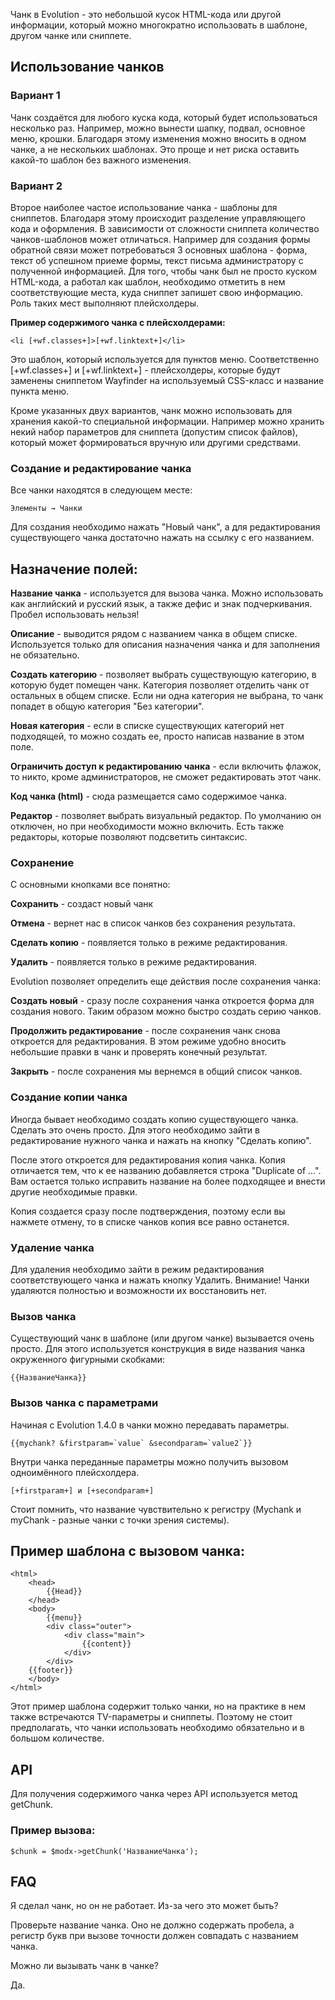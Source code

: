Чанк в Evolution - это небольшой кусок HTML-кода или другой информации, который можно многократно использовать в шаблоне, другом чанке или сниппете.

## Использование чанков

### Вариант 1
Чанк создаётся для любого куска кода, который будет использоваться несколько раз.
Например, можно вынести шапку, подвал, основное меню, крошки. Благодаря этому изменения можно вносить в одном чанке, а не нескольких шаблонах. Это проще и нет риска оставить какой-то шаблон без важного изменения.
### Вариант 2
Второе наиболее частое использование чанка - шаблоны для сниппетов.
Благодаря этому происходит разделение управляющего кода и оформления. В зависимости от сложности сниппета количество чанков-шаблонов может отличаться. 
Например для создания формы обратной связи может потребоваться 3 основных шаблона - форма, текст об успешном приеме формы, текст письма администратору с полученной информацией. Для того, чтобы чанк был не просто куском HTML-кода, а работал как шаблон, необходимо отметить в нем соответствующие места, куда сниппет запишет свою информацию. Роль таких мест выполняют плейсхолдеры.

**Пример содержимого чанка с плейсхолдерами:**
```
<li [+wf.classes+]>[+wf.linktext+]</li>
```
Это шаблон, который используется для пунктов меню. Соответственно [+wf.classes+] и [+wf.linktext+] - плейсхолдеры, которые будут заменены сниппетом Wayfinder на используемый CSS-класс и название пункта меню.

Кроме указанных двух вариантов, чанк можно использовать для хранения какой-то специальной информации. Например можно хранить некий набор параметров для сниппета (допустим список файлов), который может формироваться вручную или другими средствами.

### Создание и редактирование чанка ###

Все чанки находятся в следующем месте:
```
Элементы → Чанки
```
Для создания необходимо нажать "Новый чанк", а для редактирования существующего чанка достаточно нажать на ссылку с его названием.

## Назначение полей: ##

**Название чанка** - используется для вызова чанка. Можно использовать как английский и русский язык, а также дефис и знак подчеркивания. Пробел использовать нельзя!

**Описание** - выводится рядом с названием чанка в общем списке. Используется только для описания назначения чанка и для заполнения не обязательно.

**Создать категорию** - позволяет выбрать существующую категорию, в которую будет помещен чанк. Категория позволяет отделить чанк от остальных в общем списке. Если ни одна категория не выбрана, то чанк попадет в общую категория "Без категории".

**Новая категория** - если в списке существующих категорий нет подходящей, то можно создать ее, просто написав название в этом поле.

**Ограничить доступ к редактированию чанка** - если включить флажок, то никто, кроме администраторов, не сможет редактировать этот чанк.

**Код чанка (html)** - сюда размещается само содержимое чанка.

**Редактор** - позволяет выбрать визуальный редактор. По умолчанию он отключен, но при необходимости можно включить. Есть также редакторы, которые позволяют подсветить синтаксис.

### Сохранение ###

С основными кнопками все понятно:

**Сохранить** - создаст новый чанк

**Отмена** - вернет нас в список чанков без сохранения результата.

**Сделать копию** - появляется только в режиме редактирования.

**Удалить** - появляется только в режиме редактирования.

Evolution позволяет определить еще действия после сохранения чанка:

**Создать новый** - сразу после сохранения чанка откроется форма для создания нового. Таким образом можно быстро создать серию чанков.

**Продолжить редактирование** - после сохранения чанк снова откроется для редактирования. В этом режиме удобно вносить небольшие правки в чанк и проверять конечный результат.

**Закрыть** - после сохранения мы вернемся в общий список чанков.

### Создание копии чанка ###

Иногда бывает необходимо создать копию существующего чанка. Сделать это очень просто. Для этого необходимо зайти в редактирование нужного чанка и нажать на кнопку "Сделать копию".

После этого откроется для редактирования копия чанка. Копия отличается тем, что к ее названию добавляется строка "Duplicate of ...". Вам остается только исправить название на более подходящее и внести другие необходимые правки.

Копия создается сразу после подтверждения, поэтому если вы нажмете отмену, то в списке чанков копия все равно останется.

### Удаление чанка

Для удаления необходимо зайти в режим редактирования соответствующего чанка и нажать кнопку Удалить.
Внимание! Чанки удаляются полностью и возможности их восстановить нет.

### Вызов чанка

Существующий чанк в шаблоне (или другом чанке) вызывается очень просто. Для этого используется конструкция в виде названия чанка окруженного фигурными скобками:
```
{{НазваниеЧанка}}
```
### Вызов чанка с параметрами

Начиная с Evolution 1.4.0 в чанки можно передавать параметры.
```
{{mychank? &firstparam=`value` &secondparam=`value2`}}
```
Внутри чанка переданные параметры можно получить вызовом одноимённого плейсхолдера.
```
[+firstparam+] и [+secondparam+]
```

Стоит помнить, что название чувствительно к регистру (Mychank и myChank - разные чанки с точки зрения системы).

## Пример шаблона с вызовом чанка: ##
```
<html>
    <head>
        {{Head}}
    </head>
    <body>
        {{menu}}
        <div class="outer">
            <div class="main">
                {{content}}
            </div>
        </div>
    {{footer}}
    </body>
</html>
```
Этот пример шаблона содержит только чанки, но на практике в нем также встречаются TV-параметры и сниппеты. Поэтому не стоит предполагать, что чанки использовать необходимо обязательно и в большом количестве.

## API ##
Для получения содержимого чанка через API используется метод getChunk.

### Пример вызова:
```
$chunk = $modx->getChunk('НазваниеЧанка');
```

## FAQ
Я сделал чанк, но он не работает. Из-за чего это может быть?

Проверьте название чанка. Оно не должно содержать пробела, а регистр букв при вызове точности должен совпадать с названием чанка.

Можно ли вызывать чанк в чанке?

Да.
